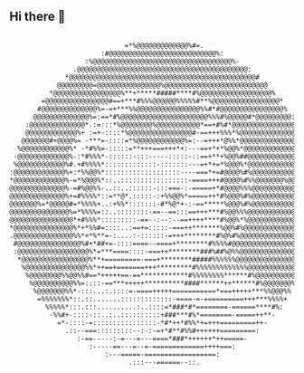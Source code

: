 ## Hi there 👋

<!--
**AsymptoticAstronaut/AsymptoticAstronaut** is a ✨ _special_ ✨ repository because its `README.md` (this file) appears on your GitHub profile.

Here are some ideas to get you started:

- 🔭 I’m currently working on ...
- 🌱 I’m currently learning ...
- 👯 I’m looking to collaborate on ...
- 🤔 I’m looking for help with ...
- 💬 Ask me about ...
- 📫 How to reach me: ...
- 😄 Pronouns: ...
- ⚡ Fun fact: ...
-->

<pre><sub>
                             =*%@@@@@@@@@@@@@%#=.                            
                       :#@@@@@@@@@@@@@@@@@@@@@@@@@@@%:                       
                   :%@@@@@@@@@@@@@@@@@@@@@@@@@@@@@@@@@@@%-                   
                .@@@@@@@@@@@@@@@@@@@@@@@@@@@@@@@@@@@@@@@@@@@:                
              *@@@@@@@@@@@@@@@@@@@@@@@@@@@@@@@@@@@@@@@@@@@@@@@#              
            @@@@@@@@@=@@@@@@@@@@@@@@@@%@@@@@@@@@@@@@@@@@@@@@@@@@@            
          *@@@@@@@@@@@@@@@@@%**+*****#####****#%@@@@@@@@@@@@@@@@@@%          
        =@@@@@@@@@@@@@@@@#==+***#%%%@@@@@@%%%%%#**%@@@@@@@@@@@@@@@@@*        
       #@@@@@@@@@@@@@@%=-=+***%%@@@@@@@@@@@@@@@@%%#*#@@@@@@@@@@@@@@@@%       
      @@@@@@@@@@@@@@%=:==*#%@@@@@@@@@@@@@@@@@@@@@@%%%#%@@@@@#*@@@@@@@@@:     
    :@@@@@@@@@@@@@@*.:=:::*%@@@@@@@@%@@@@@@@@@@@*==+#%#*@@@@@@@@@@@@@@@@-    
    @@@@@@@@@@@@@%+ :=+-::::*%@@@@@@@@@@@@@@@@#-==+++%%%*%@@@@@@@@@@@@@@@:   
   @@@@@@@#+@@@@%= -***=-::::=*%@@@@@@@@@@@@%=:--=+++*@%%*@@@@@@@@@@@@@@@@   
  %@@@@@@@@@@@@%* -*#%%=-:::::=**+++===+++*+:---==+*+*%@@%*@@@@@@@@@@@@@@@@  
 -@@@@@@@@@@@@@%-:*#%%%*-::::::-:::-----:::::-::==+**+%@@%##@@@@@@@@@@@@@@@= 
 %@@@@@@@@@@@@%#.+#%%%%*:::::::::::::-:::::::---=+*+=*%@@@%*@@@@@@@@@@@@@@@@ 
:@@@@@@@@@@@@@%+:*%%@@%*:::::::::::::::::::----===*+=#@@@@%#%@@@@@@@@@@@@@@@-
*@@@@@@@@@@@@@%-=*%@@@%*::..:::::::::::::::::-====+++#@@@@%#%%@@@@@@@%@@@@@@#
@@@@@@@@@@@@@@%-=#%@@%%-..::..::::::-:::===-:-=====+*#@@@@%%%@@@@@@@@@@@@@@@@
@@@@@@@@@@@@@@%+=#%%%%*::=**@*.:::::-:+%%@@%*=====++*#%@@@%#%@@@@@@@@@@@@@@@@
@@@@@@@%=*@@@@@#=*%%%%+..:+%%*:::::::-#*%@*+-:-==*****%@@@%#%@@@@@@@@@@@@@@@@
@@@@@@@@@@@@@@@%=*%%%%=::..::::::::-==--==:::==+++***#%@@%%%@@@@@@@@@@@@@@@@@
@@@@@@@@@@@@@@@@*+#%%%*:::::::::-==--:--:--==++++****#%@@%*%@@@@@@@@@@@@@@@@@
*@@@@@@@@@@@@@@@%*+*%%#=::::..:==+=:::::-===++*******%@@%#%@@@@@@@@@@@@@@@@@*
.@@@@@@@@@@@@@@@%%*+*%**=-:....:-::::::-=+++********#%@%#%@@@@@@@@@@@@@@@@@@:
 #@@@@@@@@@@@@@@@@%#+*##+=-::::====--====+********#%%%%#@@@@@@@@@@@@@@@@@@@# 
 :@@@@@@@@@@@@@@@@@@%*=***====::::-===++********###%##%@%%@@@@@@@@@@@@@@@@@- 
  *@@@@@@@@@@@@@@@@@%**+=========-===+********#####%%%%%%@@@@@@@@@@@@@@@@@#  
   %@@@@@@@@@@@@@@@%%*++==+=======+++*********#%%%%%%%%%%%%%@@@@@@@@@@@@@%   
    %@@@@@@@@%%@@%%#==*+++++==-==************#%%%%%%%%******#%@@@@@@@@@@%    
     %@@@@@@@@@@%%=::::-==***+++++**********####******++******#%@@@@@@@%.    
      %@@@@@@@%%*-:::...:.::::=-====+++++===========*===+++++***%%@@@%%      
       =%%%%%%%*::.::.......:::::::::::::-====-=-==========+++***%%%%+       
         %%%%%*:::.:::..........:..::::=*###*#*========-======****#%:        
          -%%#+-::::-::..:..::.:::::::+###***#%*========-=====++**-          
            =*-::::-=::::::::::::::::-*#*++*#%%*+=+++=========++-            
              .::--===:::::::::--:-:-=+*#**#%%#++++++=========:              
                 :-==-----:-=---=---====*###*++++++*++=====-                 
                    :-----==---=--=-=============++++===:                    
                        :---=====-==================:                        
                              .:::---======--::.                             
</sub></pre>
